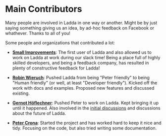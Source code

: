# Main Contributors

Many people are involved in Ladda in one way or another. Might be by just saying something giving us an idea, by ad-hoc feedback on Facebook or whathever. Thanks to all of you!

Some people and organizations that contributed a lot:
- [**Small Improvements**](https://www.small-improvements.com): The first user of Ladda and also allowed us to work on Ladda at work during our slack time! Being a place full of highly skilled developers, and being a feedback company, has resulted in plenty of constructive feedback for Ladda!

- [**Robin Wieruch**](https://github.com/rwieruch): Pushed Ladda from being "Peter friendly" to being "Human friendly" (or well, at least "Developer friendly"). Kicked off the work with docs and examples. Proposed new features and discussed existing.

- [**Gernot Höflechner**](https://github.com/LFDM/): Pushed Peter to work on Ladda. Kept bringing it up until it happened. Also involved in the [initial discussions](./Background.md) and discussions about the future of Ladda.

- [**Peter Crona**](https://github.com/petercrona): Started the project and has worked hard to keep it nice and tidy. Focusing on the code, but also tried writing some documentation.
